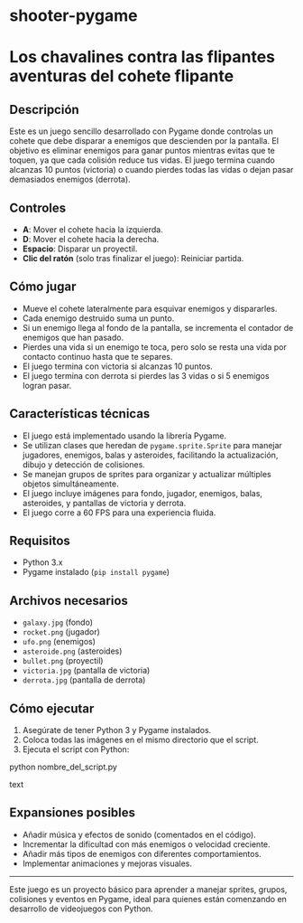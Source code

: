 # shooter-pygame
# Los chavalines contra las flipantes aventuras del cohete flipante

## Descripción

Este es un juego sencillo desarrollado con Pygame donde controlas un cohete que debe disparar a enemigos que descienden por la pantalla. El objetivo es eliminar enemigos para ganar puntos mientras evitas que te toquen, ya que cada colisión reduce tus vidas. El juego termina cuando alcanzas 10 puntos (victoria) o cuando pierdes todas las vidas o dejan pasar demasiados enemigos (derrota).

## Controles
- **A**: Mover el cohete hacia la izquierda.
- **D**: Mover el cohete hacia la derecha.
- **Espacio**: Disparar un proyectil.
- **Clic del ratón** (solo tras finalizar el juego): Reiniciar partida.

## Cómo jugar

- Mueve el cohete lateralmente para esquivar enemigos y dispararles.
- Cada enemigo destruido suma un punto.
- Si un enemigo llega al fondo de la pantalla, se incrementa el contador de enemigos que han pasado.
- Pierdes una vida si un enemigo te toca, pero solo se resta una vida por contacto continuo hasta que te separes.
- El juego termina con victoria si alcanzas 10 puntos.
- El juego termina con derrota si pierdes las 3 vidas o si 5 enemigos logran pasar.

## Características técnicas

- El juego está implementado usando la librería Pygame.
- Se utilizan clases que heredan de `pygame.sprite.Sprite` para manejar jugadores, enemigos, balas y asteroides, facilitando la actualización, dibujo y detección de colisiones.
- Se manejan grupos de sprites para organizar y actualizar múltiples objetos simultáneamente.
- El juego incluye imágenes para fondo, jugador, enemigos, balas, asteroides, y pantallas de victoria y derrota.
- El juego corre a 60 FPS para una experiencia fluida.

## Requisitos

- Python 3.x
- Pygame instalado (`pip install pygame`)

## Archivos necesarios

- `galaxy.jpg` (fondo)
- `rocket.png` (jugador)
- `ufo.png` (enemigos)
- `asteroide.png` (asteroides)
- `bullet.png` (proyectil)
- `victoria.jpg` (pantalla de victoria)
- `derrota.jpg` (pantalla de derrota)

## Cómo ejecutar

1. Asegúrate de tener Python 3 y Pygame instalados.
2. Coloca todas las imágenes en el mismo directorio que el script.
3. Ejecuta el script con Python:

python nombre_del_script.py

text

## Expansiones posibles

- Añadir música y efectos de sonido (comentados en el código).
- Incrementar la dificultad con más enemigos o velocidad creciente.
- Añadir más tipos de enemigos con diferentes comportamientos.
- Implementar animaciones y mejoras visuales.

---

Este juego es un proyecto básico para aprender a manejar sprites, grupos, colisiones y eventos en Pygame, ideal para quienes están comenzando en desarrollo de videojuegos con Python.
